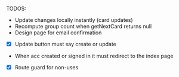 TODOS:
- Update changes locally instantly (card updates)
- Recompute group count when getNextCard returns null
- Design page for email confirmation
- [x] Update button must say create or update
- When acc created or signed in it must redirect to the index page
- [x] Route guard for non-uses
